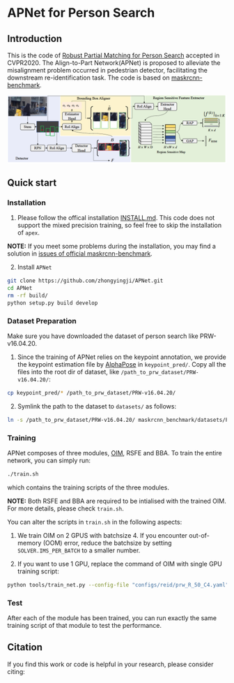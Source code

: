 # APNet for Person Search

## Introduction

This is the code of [Robust Partial Matching for Person Search](https://arxiv.org/) accepted in CVPR2020. The Align-to-Part Network(APNet) is proposed to alleviate the misalignment problem occurred in pedestrian detector, facilitating the downstream re-identification task. The code is based on [maskrcnn-benchmark](https://github.com/facebookresearch/maskrcnn-benchmark). 

<div align=center>

![](images/APNet.png)

</div>


## Quick start

### Installation

1. Please follow the offical installation [INSTALL.md](https://github.com/facebookresearch/maskrcnn-benchmark/blob/master/INSTALL.md). This code does not support the mixed precision training, so feel free to skip the installation of `apex`.

**NOTE:** If you meet some problems during the installation, you may find a solution in [issues of official maskrcnn-benchmark](https://github.com/facebookresearch/maskrcnn-benchmark/issues). 

2. Install `APNet`

````bash
git clone https://github.com/zhongyingji/APNet.git
cd APNet
rm -rf build/
python setup.py build develop
````

### Dataset Preparation

Make sure you have downloaded the dataset of person search like PRW-v16.04.20.

1. Since the training of APNet relies on the keypoint annotation, we provide the keypoint estimation file by [AlphaPose](https://github.com/MVIG-SJTU/AlphaPose) in `keypoint_pred/`. Copy all the files into the root dir of dataset, like `/path_to_prw_dataset/PRW-v16.04.20/`:

````bash
cp keypoint_pred/* /path_to_prw_dataset/PRW-v16.04.20/
````

2. Symlink the path to the dataset to `datasets/` as follows:

```bash
ln -s /path_to_prw_dataset/PRW-v16.04.20/ maskrcnn_benchmark/datasets/PRW-v16.04.20
```

### Training

APNet composes of three modules, [OIM](https://arxiv.org/pdf/1604.01850), RSFE and BBA. To train the entire network, you can simply run: 

```bash
./train.sh
```

which contains the training scripts of the three modules. 

**NOTE:** Both RSFE and BBA are required to be intialised with the trained OIM. For more details, please check `train.sh`. 

You can alter the scripts in `train.sh` in the following aspects:

1. We train OIM on 2 GPUS with batchsize 4. If you encounter out-of-memory (OOM) error, reduce the batchsize by setting `SOLVER.IMS_PER_BATCH` to a smaller number. 

2. If you want to use 1 GPU, replace the command of OIM with single GPU training script:

```bash
python tools/train_net.py --config-file "configs/reid/prw_R_50_C4.yaml" SOLVER.IMS_PER_BATCH 2 TEST.IMS_PER_BATCH 8 OUTPUT_DIR "models/prw_oim"
```

### Test

After each of the module has been trained, you can run exactly the same training script of that module to test the performance.


## Citation

If you find this work or code is helpful in your research, please consider citing: